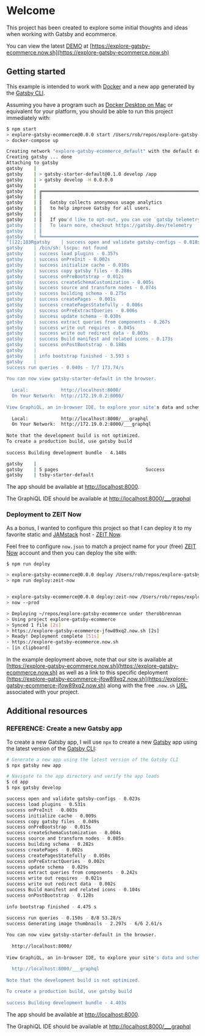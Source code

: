 # Welcome

This project has been created to explore some initial thoughts and ideas when working with Gatsby and ecommerce.

You can view the latest [DEMO](https://explore-gatsby-ecommerce.now.sh) at [https://explore-gatsby-ecommerce.now.sh](https://explore-gatsby-ecommerce.now.sh)

## Getting started

This example is intended to work with [Docker](https://www.docker.com) and a new app generated by the [Gatsby CLI](https://www.gatsbyjs.com).

Assuming you have a program such as [Docker Desktop on Mac](https://docs.docker.com/docker-for-mac/install/) or equivalent for your platform, you should be able to run this project immediately with:

```sh
$ npm start
> explore-gatsby-ecommerce@0.0.0 start /Users/rob/repos/explore-gatsby-ecommerce
> docker-compose up

Creating network "explore-gatsby-ecommerce_default" with the default driver
Creating gatsby ... done
Attaching to gatsby
gatsby    | 
gatsby    | > gatsby-starter-default@0.1.0 develop /app
gatsby    | > gatsby develop -H 0.0.0.0
gatsby    | 
gatsby    | ╔════════════════════════════════════════════════════════════════════════╗
gatsby    | ║                                                                        ║
gatsby    | ║   Gatsby collects anonymous usage analytics                            ║
gatsby    | ║   to help improve Gatsby for all users.                                ║
gatsby    | ║                                                                        ║
gatsby    | ║   If you'd like to opt-out, you can use `gatsby telemetry --disable`   ║
gatsby    | ║   To learn more, checkout https://gatsby.dev/telemetry                 ║
gatsby    | ║                                                                        ║
gatsby    | ╚════════════════════════════════════════════════════════════════════════╝
^[[22;183Rgatsby    | success open and validate gatsby-configs - 0.018s
gatsby    | /bin/sh: lscpu: not found
gatsby    | success load plugins - 0.357s
gatsby    | success onPreInit - 0.002s
gatsby    | success initialize cache - 0.010s
gatsby    | success copy gatsby files - 0.288s
gatsby    | success onPreBootstrap - 0.012s
gatsby    | success createSchemaCustomization - 0.005s
gatsby    | success source and transform nodes - 0.074s
gatsby    | success building schema - 0.275s
gatsby    | success createPages - 0.001s
gatsby    | success createPagesStatefully - 0.086s
gatsby    | success onPreExtractQueries - 0.006s
gatsby    | success update schema - 0.030s
gatsby    | success extract queries from components - 0.267s
gatsby    | success write out requires - 0.045s
gatsby    | success write out redirect data - 0.003s
gatsby    | success Build manifest and related icons - 0.173s
gatsby    | success onPostBootstrap - 0.188s
gatsby    | ⠀
gatsby    | info bootstrap finished - 3.593 s
gatsby    | ⠀
success run queries - 0.040s - 7/7 173.74/s
⠀
You can now view gatsby-starter-default in the browser.
⠀
  Local:            http://localhost:8000/
  On Your Network:  http://172.19.0.2:8000/
⠀
View GraphiQL, an in-browser IDE, to explore your site's data and schema
⠀
  Local:            http://localhost:8000/___graphql
  On Your Network:  http://172.19.0.2:8000/___graphql
⠀
Note that the development build is not optimized.
To create a production build, use gatsby build
⠀
success Building development bundle - 4.148s

gatsby    | 
gatsby    | 5 pages                                Success                                ga
gatsby    | tsby-starter-default

```

The app should be available at [http://localhost:8000](http://localhost:8000).

The GraphiQL IDE should be available at [http://localhost:8000/___graphql](http://localhost:8000/___graphql)

### Deployment to ZEIT Now

As a bonus, I wanted to configure this project so that I can deploy it to my favorite static and [JAMstack](https://jamstack.org) host - [ZEIT Now](https://zeit.co).

Feel free to configure `now.json` to match a project name for your (free) [ZEIT Now](https://zeit.co) account and then you can deploy the site with:

```sh
$ npm run deploy

> explore-gatsby-ecommerce@0.0.0 deploy /Users/rob/repos/explore-gatsby-ecommerce
> npm run deploy:zeit-now


> explore-gatsby-ecommerce@0.0.0 deploy:zeit-now /Users/rob/repos/explore-gatsby-ecommerce
> now --prod

> Deploying ~/repos/explore-gatsby-ecommerce under therobbrennan
> Using project explore-gatsby-ecommerce
> Synced 1 file [2s]
> https://explore-gatsby-ecommerce-jfow89xq2.now.sh [2s]
> Ready! Deployment complete [51s]
- https://explore-gatsby-ecommerce.now.sh
- [in clipboard]
```

In the example deployment above, note that our site is available at [https://explore-gatsby-ecommerce.now.sh](https://explore-gatsby-ecommerce.now.sh) as well as a link to this specific deployment [https://explore-gatsby-ecommerce-jfow89xq2.now.sh](https://explore-gatsby-ecommerce-jfow89xq2.now.sh) along with the free `.now.sh` [URL](https://explore-gatsby-ecommerce.now.sh) associated with your project.

## Additional resources

### REFERENCE: Create a new Gatsby app

To create a new Gatsby app, I will use `npx` to create a new [Gatsby](https://www.gatsbyjs.com) app using the latest version of the [Gatsby CLI](https://www.gatsbyjs.com):

```sh
# Generate a new app using the latest version of the Gatsby CLI
$ npx gatsby new app

# Navigate to the app directory and verify the app loads
$ cd app
$ npx gatsby develop

success open and validate gatsby-configs - 0.023s
success load plugins - 0.531s
success onPreInit - 0.003s
success initialize cache - 0.009s
success copy gatsby files - 0.049s
success onPreBootstrap - 0.015s
success createSchemaCustomization - 0.004s
success source and transform nodes - 0.085s
success building schema - 0.282s
success createPages - 0.002s
success createPagesStatefully - 0.058s
success onPreExtractQueries - 0.002s
success update schema - 0.029s
success extract queries from components - 0.242s
success write out requires - 0.021s
success write out redirect data - 0.002s
success Build manifest and related icons - 0.104s
success onPostBootstrap - 0.128s
⠀
info bootstrap finished - 4.475 s
⠀
success run queries - 0.150s - 8/8 53.28/s
success Generating image thumbnails - 2.297s - 6/6 2.61/s

You can now view gatsby-starter-default in the browser.
⠀
  http://localhost:8000/
⠀
View GraphiQL, an in-browser IDE, to explore your site's data and schema
⠀
  http://localhost:8000/___graphql
⠀
Note that the development build is not optimized.

To create a production build, use gatsby build
⠀
success Building development bundle - 4.403s

```

The app should be available at [http://localhost:8000](http://localhost:8000).

The GraphiQL IDE should be available at [http://localhost:8000/___graphql](http://localhost:8000/___graphql)
